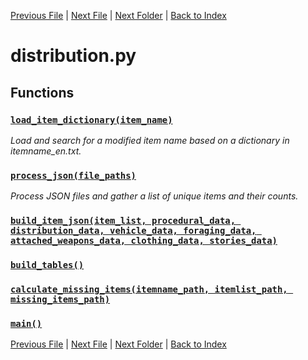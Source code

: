 [Previous File](consumables.md) | [Next File](fixing.md) | [Next Folder](article_content/hotbar_slots_content.md) | [Back to Index](../INDEX.md)

# distribution.py

## Functions

### [`load_item_dictionary(item_name)`](https://github.com/Vaileasys/pz-wiki_parser/blob/main/scripts/distribution.py#L17)

_Load and search for a modified item name based on a dictionary in itemname_en.txt._
### [`process_json(file_paths)`](https://github.com/Vaileasys/pz-wiki_parser/blob/main/scripts/distribution.py#L55)

_Process JSON files and gather a list of unique items and their counts._
### [`build_item_json(item_list, procedural_data, distribution_data, vehicle_data, foraging_data, attached_weapons_data, clothing_data, stories_data)`](https://github.com/Vaileasys/pz-wiki_parser/blob/main/scripts/distribution.py#L141)
### [`build_tables()`](https://github.com/Vaileasys/pz-wiki_parser/blob/main/scripts/distribution.py#L376)
### [`calculate_missing_items(itemname_path, itemlist_path, missing_items_path)`](https://github.com/Vaileasys/pz-wiki_parser/blob/main/scripts/distribution.py#L550)
### [`main()`](https://github.com/Vaileasys/pz-wiki_parser/blob/main/scripts/distribution.py#L569)


[Previous File](consumables.md) | [Next File](fixing.md) | [Next Folder](article_content/hotbar_slots_content.md) | [Back to Index](../INDEX.md)
